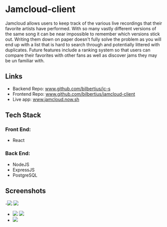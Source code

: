 # Jamcloud-client
Jamcloud allows users to keep track of the various live recordings that their favorite artists have performed. With so many vastly different versions of the same song it can be near impossible to remember which versions stick out. Writing them down on paper doesn't fully solve the problem as you will end up with a list that is hard to search through and potentially littered with duplicates. Future features include a ranking system so that users can compare their favorites with other fans as well as discover jams they may be un familiar with. 


## Links 

- Backend Repo:   www.github.com/bilbertius/jc-s
- Frontend Repo:  www.github.com/bilbertius/jamcloud-client
- Live app:       www.jamcloud.now.sh


## Tech Stack 
### Front End:

- React

### Back End: 

- NodeJS 
- ExpressJS
- PostgreSQL

## Screenshots 
-![](images/image-four.png)
![](images/image-three.png)
- ![](images/image-one.png)
![](images/image-two.png)
- ![](images/image-three.png)


